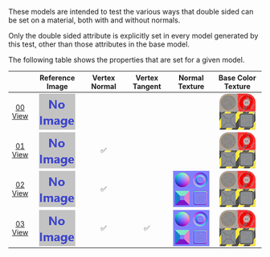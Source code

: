 These models are intended to test the various ways that double sided can be set on a material, both with and without normals.

Only the double sided attribute is explicitly set in every model generated by this test, other than those attributes in the base model.  
 
The following table shows the properties that are set for a given model.  

|   | Reference Image | Vertex Normal | Vertex Tangent | Normal Texture | Base Color Texture |
| :---: | :---: | :---: | :---: | :---: | :---: |
| [00](Material_Doublesided_00.gltf)<br>[View](https://bghgary.github.io/glTF-Asset-Generator/Preview/BabylonJS/?fileName=Material_Doublesided_00.gltf) | [<img src="Thumbnails/Material_Doublesided_00.png" align="middle">](ReferenceImages/Material_Doublesided_00.png) |   |   |   | <img src="Thumbnails/BaseColor_Plane.png" align="middle"> |
| [01](Material_Doublesided_01.gltf)<br>[View](https://bghgary.github.io/glTF-Asset-Generator/Preview/BabylonJS/?fileName=Material_Doublesided_01.gltf) | [<img src="Thumbnails/Material_Doublesided_01.png" align="middle">](ReferenceImages/Material_Doublesided_01.png) | :white_check_mark: |   |   | <img src="Thumbnails/BaseColor_Plane.png" align="middle"> |
| [02](Material_Doublesided_02.gltf)<br>[View](https://bghgary.github.io/glTF-Asset-Generator/Preview/BabylonJS/?fileName=Material_Doublesided_02.gltf) | [<img src="Thumbnails/Material_Doublesided_02.png" align="middle">](ReferenceImages/Material_Doublesided_02.png) | :white_check_mark: |   | <img src="Thumbnails/Normal_Plane.png" align="middle"> | <img src="Thumbnails/BaseColor_Plane.png" align="middle"> |
| [03](Material_Doublesided_03.gltf)<br>[View](https://bghgary.github.io/glTF-Asset-Generator/Preview/BabylonJS/?fileName=Material_Doublesided_03.gltf) | [<img src="Thumbnails/Material_Doublesided_03.png" align="middle">](ReferenceImages/Material_Doublesided_03.png) | :white_check_mark: | :white_check_mark: | <img src="Thumbnails/Normal_Plane.png" align="middle"> | <img src="Thumbnails/BaseColor_Plane.png" align="middle"> |
 
